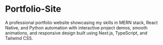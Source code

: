 # Portfolio-Site
A professional portfolio website showcasing my skills in MERN stack, React Native, and Python automation with interactive project demos, smooth animations, and responsive design built using Next.js, TypeScript, and Tailwind CSS.
